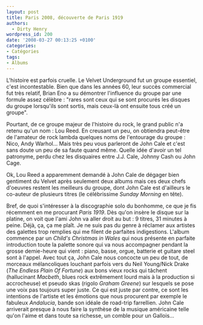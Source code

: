 ```yaml
---
layout: post
title: Paris 2008, découverte de Paris 1919
authors:
  - Dirty Henry
wordpress_id: 200
date: '2008-03-27 00:13:25 +0100'
categories:
- Catégories
tags:
- Albums
---
```

L'histoire est parfois cruelle. Le Velvet Underground fut un groupe essentiel, c'est incontestable. Bien que dans les années 60, leur succès commercial fut très relatif, Brian Eno a su démontrer l'influence du groupe par une formule assez célèbre : "rares sont ceux qui se sont procurés les disques du groupe lorsqu'ils sont sortis, mais ceux-là ont ensuite tous créé un groupe".

Pourtant, de ce groupe majeur de l'histoire du rock, le grand public n'a retenu qu'un nom : Lou Reed. En creusant un peu, on obtiendra peut-être de l'amateur de rock lambda quelques noms de l'entourage du groupe : Nico, Andy Warhol… Mais très peu vous parleront de John Cale et c'est sans doute un peu de sa faute quand même. Quelle idée d'avoir un tel patronyme, perdu chez les disquaires entre J.J. Cale, Johnny Cash ou John Cage.

Ok, Lou Reed a apparemment demandé à John Cale de dégager bien gentiment du Velvet après seulement deux albums mais ces deux chefs d'oeuvres restent les meilleurs du groupe, dont John Cale est d'ailleurs le co-auteur de plusieurs titres (le célébrissime <span style="font-style: italic" class="Apple-style-span">Sunday Morning</span> en tête).

Bref, de quoi s'intéresser à la discographie solo du bonhomme, ce que je fis récemment en me procurant <span style="font-style: italic" class="Apple-style-span">Paris 1919</span>. Dès qu'on insère le disque sur la platine, on voit que l'ami John va aller droit au but : 9 titres, 31 minutes à peine. Déjà, ça, ça me plaît. Je ne suis pas du genre à réclamer aux artistes des galettes trop remplies qui me filent de parfaites indigestions. L'album commence par un <span style="font-style: italic" class="Apple-style-span">Child's Christmas in Wales</span> qui nous présente en parfaite introduction toute la palette sonore qui va nous accompagner pendant la grosse demie-heure qui vient : piano, basse, orgue, batterie et guitare steel sont à l'appel. Avec tout ça, John Cale nous concocte un peu de tout, de morceaux mélancoliques louchant parfois vers du Neil Young/Nick Drake (<span style="font-style: italic" class="Apple-style-span">The Endless Plain Of Fortune</span>) aux bons vieux rocks qui tâchent (hallucinant <span style="font-style: italic" class="Apple-style-span">Macbeth</span>, blues rock extrêmement lourd mais à la production si accrocheuse) et pseudo skas (rigolo <span style="font-style: italic" class="Apple-style-span">Graham Greene<span style="font-style: normal" class="Apple-style-span">) sur lesquels se pose une voix pas toujours super juste. Ce qui est juste par contre, ce sont les intentions de l'artiste et les émotions que nous procurent par exemple le fabuleux <span style="font-style: italic" class="Apple-style-span">Andalucia</span>, bande son idéale de road-trip farrellien. John Cale arriverait presque à nous faire la synthèse de la musique américaine telle qu'on l'aime et dans toute sa richesse, un comble pour un Gallois…</span></span>

<p style="width: 180px; height: 25px"><object height="25" width="180"></object></p>
